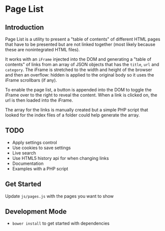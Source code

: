 Page List
=========

## Introduction

Page List is a utility to present a "table of contents" of different HTML pages that have to be presented but are not linked together (most likely because these are nonintegrated HTML files).

It works with an `iFrame` injected into the DOM and generating a "table of contents" of links from an array of JSON objects that has the `title`, `url` and `category`. The iFrame is stretched to the width and height of the browser and then an overflow: hidden is applied to the original body so it uses the iFrame scrollbars (if any).

To enable the page list, a button is appended into the DOM to toggle the iFrame over to the right to reveal the content. When a link is clicked on, the url is then loaded into the iFrame.

The array for the links is manually created but a simple PHP script that looked for the index files of a folder could help generate the array.

## TODO

- Apply settings control
- Use cookies to save settings
- Live search
- Use HTML5 history api for when changing links
- Documentation
- Examples with a PHP script

## Get Started

Update `js/pages.js` with the pages you want to show

## Development Mode

- `bower install` to get started with dependencies
